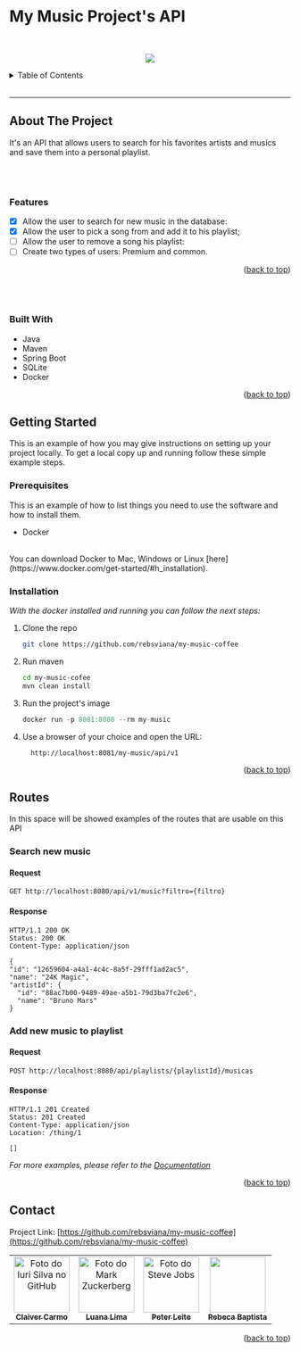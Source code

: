 <a name="readme-top"></a>

<h1 align="left"> My Music Project's API </h1>
<br>

<p align="center">
   <img src="http://img.shields.io/static/v1?label=STATUS&message=UNDER%20DEVELOPMENT&color=RED&style=for-the-badge"/>
</p>

<!-- TABLE OF CONTENTS -->
<details>
  <summary>Table of Contents</summary>
  <ol>
    <li>
      <a href="#about-the-project">About The Project</a>
      <ul>
        <li><a href="#features">Features</a></li>
      </ul>
       <ul>
        <li><a href="#built-with">Built With</a></li>
      </ul>
    </li>
    <li>
      <a href="#getting-started">Getting Started</a>
      <ul>
        <li><a href="#prerequisites">Prerequisites</a></li>
        <li><a href="#installation">Installation</a></li>
      </ul>
    </li>
    <li><a href="#routes">Routes</a></li>
    <li><a href="#Contat">Contact</a></li>
  </ol>
</details>
<br>
<hr>

<!-- ABOUT THE PROJECT -->
## About The Project

It's an API that allows users to search for his favorites artists and musics and save them into a personal playlist.

<br>
<br>

### Features
- [x]  Allow the user to search for new music in the database: 
- [x]  Allow the user to pick a song from and add it to his playlist; 
- [ ]  Allow the user to remove a song his playlist: 
- [ ]  Create two types of users: Premium and common.

<p align="right">(<a href="#readme-top">back to top</a>)</p>

<br>
<br>

### Built With

* Java
* Maven
* Spring Boot
* SQLite
* Docker

<p align="right">(<a href="#readme-top">back to top</a>)</p>

<!-- GETTING STARTED -->
## Getting Started

This is an example of how you may give instructions on setting up your project locally.
To get a local copy up and running follow these simple example steps.
<br>

### Prerequisites

This is an example of how to list things you need to use the software and how to install them.
* Docker
<br>
You can download Docker to Mac, Windows or Linux [here](https://www.docker.com/get-started/#h_installation).

<br>


### Installation

_With the docker installed and running you can follow the next steps:_

1. Clone the repo
   ```sh
   git clone https://github.com/rebsviana/my-music-coffee
   ```
2. Run maven 
   ```sh
   cd my-music-cofee
   mvn clean install
   ```
4. Run the project's image
   ```js
   docker run -p 8081:8080 --rm my-music
   ```

5. Use a browser of your choice and open the URL:

         http://localhost:8081/my-music/api/v1

<p align="right">(<a href="#readme-top">back to top</a>)</p>



<!-- USAGE EXAMPLES -->
## Routes

In this space will be showed examples of the routes that are usable on this API

### Search new music

#### Request

`GET http://localhost:8080/api/v1/music?filtro={filtro}`

#### Response

    HTTP/1.1 200 OK
    Status: 200 OK
    Content-Type: application/json

    {
    "id": "12659604-a4a1-4c4c-8a5f-29fff1ad2ac5",
    "name": "24K Magic",
    "artistId": {
      "id": "88ac7b00-9489-49ae-a5b1-79d3ba7fc2e6",
      "name": "Bruno Mars"
    }

### Add new music to playlist

#### Request

`POST http://localhost:8080/api/playlists/{playlistId}/musicas`

#### Response

    HTTP/1.1 201 Created
    Status: 201 Created
    Content-Type: application/json
    Location: /thing/1

    []

_For more examples, please refer to the [Documentation](https://docs.google.com/document/d/1fEzrdsFtBViF5x-4h2T7BrSUCHZqf9nVHXdaVnIRC4Q/edit?usp=sharing)_

<p align="right">(<a href="#readme-top">back to top</a>)</p>

<!-- CONTACT -->
## Contact

Project Link: [https://github.com/rebsviana/my-music-coffee](https://github.com/rebsviana/my-music-coffee)

<table>
  <tr>
    <td align="center">
      <a href="#">
        <img src="https://avatars3.githubusercontent.com/u/31936044" width="100px;" alt="Foto do Iuri Silva no GitHub"/><br>
        <sub>
          <b>Claiver Carmo</b>
        </sub>
      </a>
    </td>
    <td align="center">
      <a href="#">
        <img src="https://user-images.githubusercontent.com/108896697/187672817-4942f97b-c2e2-4f59-9472-ea775ed14f0b.jpg" width="100px;" alt="Foto do Mark Zuckerberg"/><br>
        <sub>
          <b>Luana Lima</b>
        </sub>
      </a>
    </td>
    <td align="center">
      <a href="#">
        <img src="https://media.seudinheiro.com/cdn-cgi/image/fit=contain,width=640&,format=auto/uploads/2022/08/lebron-jams-nba-lakers-rep-1-628x353.jpg" width=100px; alt="Foto do Steve Jobs"/><br>
        <sub>
          <b>Peter Leite</b>
        </sub>
      </a>
    </td>
    <td align="center">
      <a href="#">
        <img src="https://user-images.githubusercontent.com/108896697/187672107-20aa04b1-2478-4396-862a-defcd86d1e26.jpeg" width="100px;" height="100px" update Rebeca's photoalt="Foto da Rebeca Baptista"/><br>
        <sub>
          <b>Rebeca Baptista</b>
        </sub>
      </a>
    </td>
  </tr>
</table>

<p align="right">(<a href="#readme-top">back to top</a>)</p>


